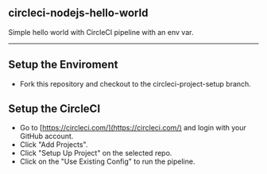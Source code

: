 ## circleci-nodejs-hello-world

Simple hello world with CircleCI pipeline with an env var.

---

## Setup the Enviroment

* Fork this repository and checkout to the circleci-project-setup branch.

## Setup the CircleCI

* Go to [https://circleci.com/](https://circleci.com/) and login with your GitHub account.
* Click "Add Projects".
* Click "Setup Up Project" on the selected repo.
* Click on the "Use Existing Config" to run the pipeline.
